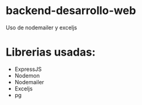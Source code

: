 # backend-desarrollo-web
Uso de nodemailer y exceljs

# Librerias usadas:

- ExpressJS
- Nodemon
- Nodemailer
- Exceljs
- pg
